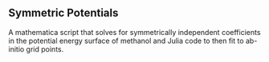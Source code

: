 ## Symmetric Potentials
A mathematica script that solves for symmetrically independent coefficients in the potential energy surface of methanol and Julia code to then fit to ab-initio grid points.